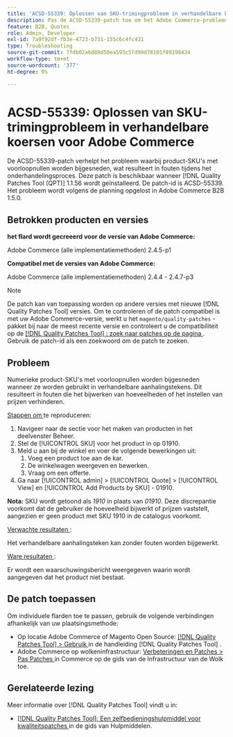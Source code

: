 ```yaml
---
title: 'ACSD-55339: Oplossen van SKU-trimingprobleem in verhandelbare koersen voor Adobe Commerce'
description: Pas de ACSD-55339-patch toe om het Adobe Commerce-probleem op te lossen waarbij product-SKU's met voorloopnullen worden bijgesneden, wat onderhandelingsfouten veroorzaakt.
feature: B2B, Quotes
role: Admin, Developer
exl-id: 7a9f92df-fb3e-4723-b731-155c6c4fc431
type: Troubleshooting
source-git-commit: 7fdb02a6d89d50ea593c5fd99d78101f89198424
workflow-type: tm+mt
source-wordcount: '377'
ht-degree: 0%

---
```


# ACSD-55339: Oplossen van SKU-trimingprobleem in verhandelbare koersen voor Adobe Commerce

De ACSD-55339-patch verhelpt het probleem waarbij product-SKU&#39;s met voorloopnullen worden bijgesneden, wat resulteert in fouten tijdens het onderhandelingsproces. Deze patch is beschikbaar wanneer [!DNL Quality Patches Tool (QPT)] 1.1.56 wordt geïnstalleerd. De patch-id is ACSD-55339. Het probleem wordt volgens de planning opgelost in Adobe Commerce B2B 1.5.0.

## Betrokken producten en versies

**het flard wordt gecreeerd voor de versie van Adobe Commerce:**

Adobe Commerce (alle implementatiemethoden) 2.4.5-p1

**Compatibel met de versies van Adobe Commerce:**

Adobe Commerce (alle implementatiemethoden) 2.4.4 - 2.4.7-p3

>[!NOTE]
>
>De patch kan van toepassing worden op andere versies met nieuwe [!DNL Quality Patches Tool] versies. Om te controleren of de patch compatibel is met uw Adobe Commerce-versie, werkt u het `magento/quality-patches` -pakket bij naar de meest recente versie en controleert u de compatibiliteit op de [[!DNL Quality Patches Tool] : zoek naar patches op de pagina ](https://experienceleague.adobe.com/tools/commerce-quality-patches/index.html) . Gebruik de patch-id als een zoekwoord om de patch te zoeken.

## Probleem

Numerieke product-SKU&#39;s met voorloopnullen worden bijgesneden wanneer ze worden gebruikt in verhandelbare aanhalingstekens. Dit resulteert in fouten die het bijwerken van hoeveelheden of het instellen van prijzen verhinderen.

<u> Stappen om </u> te reproduceren:

1. Navigeer naar de sectie voor het maken van producten in het deelvenster Beheer.
1. Stel de [!UICONTROL SKU] voor het product in op 01910.
1. Meld u aan bij de winkel en voer de volgende bewerkingen uit:
   1. Voeg een product toe aan de kar.
   1. De winkelwagen weergeven en bewerken.
   1. Vraag om een offerte.
1. Ga naar [!UICONTROL admin] > [!UICONTROL Quote] > [!UICONTROL View] en [!UICONTROL Add Products by SKU] - 01910.

**Nota:** SKU wordt getoond als *1910* in plaats van *01910*. Deze discrepantie voorkomt dat de gebruiker de hoeveelheid bijwerkt of prijzen vaststelt, aangezien er geen product met SKU 1910 in de catalogus voorkomt.

<u> Verwachte resultaten </u>:

Het verhandelbare aanhalingsteken kan zonder fouten worden bijgewerkt.

<u> Ware resultaten </u>:

Er wordt een waarschuwingsbericht weergegeven waarin wordt aangegeven dat het product niet bestaat.

## De patch toepassen

Om individuele flarden toe te passen, gebruik de volgende verbindingen afhankelijk van uw plaatsingsmethode:

* Op locatie Adobe Commerce of Magento Open Source: [[!DNL Quality Patches Tool] > Gebruik ](/help/tools/quality-patches-tool/usage.md) in de handleiding [!DNL Quality Patches Tool] .
* Adobe Commerce op wolkeninfrastructuur: [ Verbeteringen en Patches > Pas Patches ](https://experienceleague.adobe.com/docs/commerce-cloud-service/user-guide/develop/upgrade/apply-patches.html) in Commerce op de gids van de Infrastructuur van de Wolk toe.


## Gerelateerde lezing

Meer informatie over [!DNL Quality Patches Tool] vindt u in:

* [[!DNL Quality Patches Tool]: Een zelfbedieningshulpmiddel voor kwaliteitspatches ](/help/tools/quality-patches-tool/quality-patches-tool-to-self-serve-quality-patches.md) in de gids van Hulpmiddelen.
